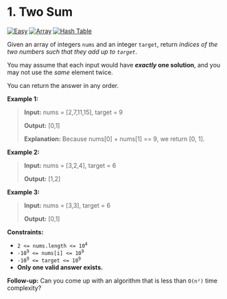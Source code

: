 # 1. Two Sum

[![Easy](https://img.shields.io/badge/Easy-319148)](#)
[![Array](https://img.shields.io/badge/Array-302f33)](#)
[![Hash Table](https://img.shields.io/badge/Hash_Table-302f33)](#)

Given an array of integers `nums` and an integer `target`, return
_indices of the two numbers such that they add up to `target`_.

You may assume that each input would have **_exactly_ one solution**,
and you may not use the _same_ element twice.

You can return the answer in any order.

**Example 1:**

> **Input:** nums = [2,7,11,15], target = 9
>
> **Output:** [0,1]
>
> **Explanation:** Because nums[0] + nums[1] == 9, we return [0, 1].

**Example 2:**

> **Input:** nums = [3,2,4], target = 6
>
> **Output:** [1,2]

**Example 3:**

> **Input:** nums = [3,3], target = 6
>
> **Output:** [0,1]

**Constraints:**

- <code>2 <= nums.length <= 10<sup>4</sup></code>
- <code>-10<sup>9</sup> <= nums[i] <= 10<sup>9</sup></code>
- <code>-10<sup>9</sup> <= target <= 10<sup>9</sup></code>
- **Only one valid answer exists.**

**Follow-up:** Can you come up with an algorithm that is less than
`O(n²)` time complexity?
